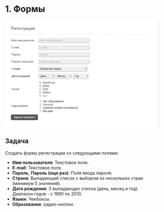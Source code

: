 # 1. Формы

![Alt text](register-form.png)

## Задача

Создать форму регистрации со следующими полями:

* **Имя пользователя**: Текстовое поле.
* **E-mail**: Текстовое поле.
* **Пароль**, **Пароль (еще раз)**: Поля ввода пароля.
* **Страна**: Выпадающий список с выбором из нескольких стран (минимум 5 значений).
* **Дата рождения**: 3 выпадающих списка (день, месяц и год). Диапазон годов - с 1990 по 2010.
* **Языки**: Чекбоксы.
* **Образование**: радио-кнопки.